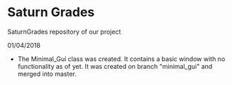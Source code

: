 # Saturn Grades
SaturnGrades repository of our project

01/04/2018
- The Minimal_Gui class was created. It contains a basic window with no functionality as of yet. It was created on branch "minimal_gui" and merged into master.